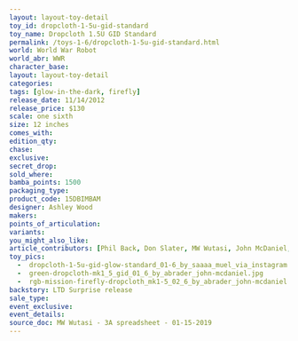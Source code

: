 ```yaml
---
layout: layout-toy-detail 
toy_id: dropcloth-1-5u-gid-standard
toy_name: Dropcloth 1.5U GID Standard
permalink: /toys-1-6/dropcloth-1-5u-gid-standard.html
world: World War Robot
world_abr: WWR
character_base: 
layout: layout-toy-detail
categories: 
tags: [glow-in-the-dark, firefly]
release_date: 11/14/2012
release_price: $130 
scale: one sixth
size: 12 inches
comes_with: 
edition_qty: 
chase: 
exclusive: 
secret_drop: 
sold_where: 
bamba_points: 1500
packaging_type: 
product_code: 15DBIMBAM
designer: Ashley Wood
makers: 
points_of_articulation: 
variants: 
you_might_also_like: 
article_contributors: [Phil Back, Don Slater, MW Wutasi, John McDaniel, saaa_muel]
toy_pics: 
  -  dropcloth-1-5u-gid-glow-standard_01-6_by_saaaa_muel_via_instagram.jpg
  -  green-dropcloth-mk1_5_gid_01_6_by_abrader_john-mcdaniel.jpg
  -  rgb-mission-firefly-dropcloth_mk1-5_02_6_by_abrader_john-mcdaniel.jpg
backstory: LTD Surprise release
sale_type: 
event_exclusive: 
event_details: 
source_doc: MW Wutasi - 3A spreadsheet - 01-15-2019
---
```

